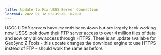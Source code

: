 ```yaml
---
title: Update to Fix USGS Server Connection
lastmod: 2022-01-12 05:39:36 -05:00
---
```

			
USGS LIDAR servers have recently been down but are largely back working now.   USGS  took down their FTP server access to over 4 million tiles of data and now only allow access through HTTPS.  There is an update available for GeoSync Z-Tools - this update changes the download engine to use HTTPS instead of FTP - should work the same as before.